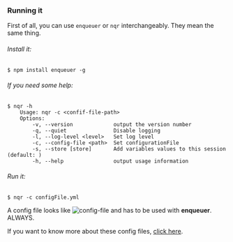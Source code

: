 ### Running it
First of all, you can use ```enqueuer``` or ```nqr``` interchangeably. They mean the same thing.

###### Install it:
    
    $ npm install enqueuer -g

###### If you need some help:

    $ nqr -h
        Usage: nqr -c <confif-file-path>
        Options:
            -v, --version             output the version number
            -q, --quiet               Disable logging
            -l, --log-level <level>   Set log level
            -c, --config-file <path>  Set configurationFile
            -s, --store [store]       Add variables values to this session (default: )
            -h, --help                output usage information

###### Run it:

    $ nqr -c configFile.yml
    
A config file looks like ![config-file](https://github.com/lopidio/enqueuer/blob/develop/docs/images/readme-config.png "config-file.yml")
and has to be used with **enqueuer**. ALWAYS.

If you want to know more about these config files, [click here](https://github.com/lopidio/enqueuer/blob/develop/docs/instructions/config "config file descriptions").
